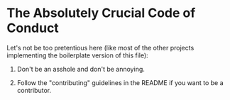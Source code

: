 # **The Absolutely Crucial Code of Conduct**

Let's not be too pretentious here (like most of the other projects implementing the boilerplate version of this file):

1. Don't be an asshole and don't be annoying.

2. Follow the "contributing" guidelines in the README if you want to be a contributor.
